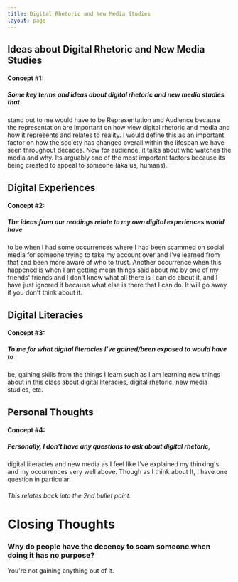 ```yaml
---
title: Digital Rhetoric and New Media Studies
layout: page
---
```


## **Ideas about Digital Rhetoric and New Media Studies**
#### Concept #1:
##### Some key terms and ideas about digital rhetoric and new media studies that
stand out to me would have to be Representation and Audience because the
representation are important on how view digital rhetoric and media and how it
represents and relates to reality. I would define this as an important factor on
how the society has changed overall within the lifespan we have seen throughout
decades. Now for audience, it talks about who watches the media and why. Its
arguably one of the most important factors because its being created to appeal to
someone (aka us, humans).

## **Digital Experiences**
#### Concept #2:
##### The ideas from our readings relate to my own digital experiences would have
to be when I had some occurrences where I had been scammed on social media for
someone trying to take my account over and I've learned from that and been more
aware of who to trust. Another occurrence when this happened is when I am getting
mean things said about me by one of my friends' friends and I don't know what all
there is I can do about it, and I have just ignored it because what else is there
that I can do. It will go away if you don't think about it.

## **Digital Literacies**
#### Concept #3:
##### To me for what digital literacies I've gained/been exposed to would have to
be, gaining skills from the things I learn such as I am learning new things about
in this class about digital literacies, digital rhetoric, new media studies, etc.

## **Personal Thoughts**
#### Concept #4:
##### Personally, I don't have any questions to ask about digital rhetoric,
digital literacies and new media as I feel like I've explained my thinking's and my
occurrences very well above. Though as I think about It, I have one question in
particular.
###### This relates back into the 2nd bullet point.

# **Closing Thoughts**
### Why do people have the decency to scam someone when doing it has no purpose?
You're not gaining anything out of it.
